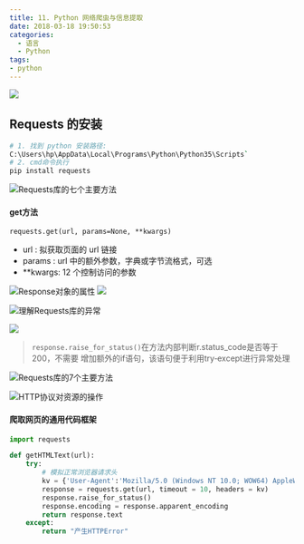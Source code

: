 ```yaml
---
title: 11. Python 网络爬虫与信息提取
date: 2018-03-18 19:50:53
categories:
  - 语言
  - Python
tags:
- python
---
```


![](https://upload-images.jianshu.io/upload_images/1662509-4c2d897b87504fcb.png?imageMogr2/auto-orient/strip%7CimageView2/2/w/1240)

## Requests 的安装

```sh
# 1. 找到 python 安装路径:
C:\Users\hp\AppData\Local\Programs\Python\Python35\Scripts`
# 2. cmd命令执行
pip install requests
```

![Requests库的七个主要方法](https://upload-images.jianshu.io/upload_images/1662509-4ea1f3a2aa5deec5.png?imageMogr2/auto-orient/strip%7CimageView2/2/w/1240)

#### get方法

`requests.get(url, params=None, **kwargs)`

* url : 拟获取页面的 url 链接
* params : url 中的额外参数，字典或字节流格式，可选
* **kwargs: 12 个控制访问的参数

![Response对象的属性](https://upload-images.jianshu.io/upload_images/1662509-7bd8fc91c80c94d9.png?imageMogr2/auto-orient/strip%7CimageView2/2/w/1240)
![](https://upload-images.jianshu.io/upload_images/1662509-ca5a975f64f621d4.png?imageMogr2/auto-orient/strip%7CimageView2/2/w/1240)

![理解Requests库的异常](https://upload-images.jianshu.io/upload_images/1662509-32b09206e8191917.png?imageMogr2/auto-orient/strip%7CimageView2/2/w/1240)

![](https://upload-images.jianshu.io/upload_images/1662509-d1390251e630e75c.png?imageMogr2/auto-orient/strip%7CimageView2/2/w/1240)

> `response.raise_for_status()`在方法内部判断r.status_code是否等于200，不需要
增加额外的if语句，该语句便于利用try‐except进行异常处理

![Requests库的7个主要方法](https://upload-images.jianshu.io/upload_images/1662509-b8bb7703ec30c5ac.png?imageMogr2/auto-orient/strip%7CimageView2/2/w/1240)

![HTTP协议对资源的操作](https://upload-images.jianshu.io/upload_images/1662509-58afed719b3938b6.png?imageMogr2/auto-orient/strip%7CimageView2/2/w/1240)

#### 爬取网页的通用代码框架

```py
import requests

def getHTMLText(url):
    try:
        # 模拟正常浏览器请求头
        kv = {'User-Agent':'Mozilla/5.0 (Windows NT 10.0; WOW64) AppleWebKit/537.36 (KHTML, like Gecko) Chrome/63.0.3239.132'}
        response = requests.get(url, timeout = 10, headers = kv)
        response.raise_for_status()
        response.encoding = response.apparent_encoding
        return response.text
    except:
        return "产生HTTPError"
```
